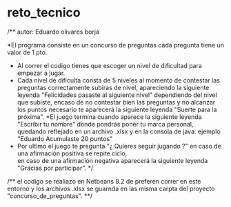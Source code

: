 # reto_tecnico
/** autor: Eduardo olivares borja

 *El programa consiste en un concurso de preguntas cada pregunta tiene un valor de 1 pto.  
 * Al correr el codigo tienes que escoger un nivel de dificultad para empezar a jugar.   
 * Cada nivel de dificulta consta de 5 niveles al momento de contestar las preguntas correctamente subiras de nivel,
 apareciendo la siguiente leyenda "Felicidades pasaste al siguiente nivel" dependiendo del nivel que subiste, 
 encaso de no contestar bien las preguntas y no alcanzar los puntos necesario te aparecerá la siguiente leyenda "Suerte para la próxima". 
 *El juego termina cuando aparece la siguiente leyenda "Escribir tu nombre" donde pondrás poner tu marca personal,  
 quedando reflejado en un archivo .xlsx  y en la consola de java. ejemplo "Eduardo  Acumulaste 20 puntos"  
 * Por ultimo el juego te pregunta "¿ Quieres seguir jugando ?" en caso de una afirmación positiva se repite ciclo,  
 en  caso de una afirmación negativa aparecerá la siguiente leyenda "Gracias por participar". */
 
 /**
 el codigo se realiazo en Netbeans 8.2
 de preferen  correr en este entorno y los archivos .xlsx se guarnda en las misma carpta del proyecto "concurso_de_preguntas".
 **/
 
 
